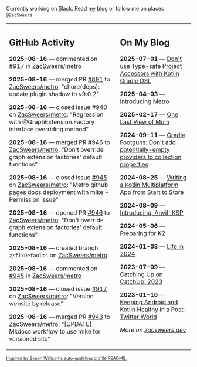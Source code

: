 Currently working on [Slack](https://slack.com/). Read [my blog](https://zacsweers.dev/) or follow me on places `@ZacSweers`.

<table><tr><td valign="top" width="60%">

## GitHub Activity
<!-- githubActivity starts -->
**2025-08-16** — commented on [#917](https://github.com/ZacSweers/metro/issues/917#issuecomment-3193913392) in [ZacSweers/metro](https://github.com/ZacSweers/metro)

**2025-08-16** — merged PR [#891](https://github.com/ZacSweers/metro/pull/891) to [ZacSweers/metro](https://github.com/ZacSweers/metro): "chore(deps): update plugin shadow to v9.0.2"

**2025-08-16** — closed issue [#940](https://github.com/ZacSweers/metro/issues/940) on [ZacSweers/metro](https://github.com/ZacSweers/metro): "Regression with @GraphExtension.Factory interface overriding method"

**2025-08-16** — merged PR [#946](https://github.com/ZacSweers/metro/pull/946) to [ZacSweers/metro](https://github.com/ZacSweers/metro): "Don't override graph extension factories' default functions"

**2025-08-16** — closed issue [#945](https://github.com/ZacSweers/metro/issues/945) on [ZacSweers/metro](https://github.com/ZacSweers/metro): "Metro github pages docs deployment with mike - Permission issue"

**2025-08-16** — opened PR [#946](https://github.com/ZacSweers/metro/pull/946) to [ZacSweers/metro](https://github.com/ZacSweers/metro): "Don't override graph extension factories' default functions"

**2025-08-16** — created branch `z/fixDefaults` on [ZacSweers/metro](https://github.com/ZacSweers/metro)

**2025-08-16** — commented on [#945](https://github.com/ZacSweers/metro/issues/945#issuecomment-3193901899) in [ZacSweers/metro](https://github.com/ZacSweers/metro)

**2025-08-16** — closed issue [#917](https://github.com/ZacSweers/metro/issues/917) on [ZacSweers/metro](https://github.com/ZacSweers/metro): "Version website by release"

**2025-08-16** — merged PR [#943](https://github.com/ZacSweers/metro/pull/943) to [ZacSweers/metro](https://github.com/ZacSweers/metro): "[UPDATE] Mkdocs workflow to use mike for versioned site"
<!-- githubActivity ends -->
</td><td valign="top" width="40%">

## On My Blog
<!-- blog starts -->
**2025-07-01** — [Don't use Type-safe Project Accessors with Kotlin Gradle DSL](https://www.zacsweers.dev/dont-use-type-safe-project-accessors-with-kotlin-gradle-dsl/)

**2025-04-03** — [Introducing Metro](https://www.zacsweers.dev/introducing-metro/)

**2025-02-17** — [One Last View of Mom](https://www.zacsweers.dev/one-last-view-of-mom/)

**2024-09-11** — [Gradle Footguns: Don't add potentially-empty providers to collection properties](https://www.zacsweers.dev/gradle-footgun-adding-empty-providers-to-collection-properties/)

**2024-08-25** — [Writing a Kotlin Multiplatform App from Start to Store](https://www.zacsweers.dev/writing-a-kotlin-multiplatform-app-from-start-to-store/)

**2024-08-09** — [Introducing: Anvil-KSP](https://www.zacsweers.dev/introducing-anvil-ksp/)

**2024-05-06** — [Preparing for K2](https://www.zacsweers.dev/preparing-for-k2/)

**2024-01-03** — [Life in 2024](https://www.zacsweers.dev/life-in-2024/)

**2023-07-09** — [Catching Up on CatchUp: 2023](https://www.zacsweers.dev/catching-up-on-catchup-2023/)

**2023-01-10** — [Keeping Android and Kotlin Healthy in a Post-Twitter World](https://www.zacsweers.dev/keeping-android-healthy/)
<!-- blog ends -->
_More on [zacsweers.dev](https://zacsweers.dev/)_
</td></tr></table>

<sub><a href="https://simonwillison.net/2020/Jul/10/self-updating-profile-readme/">Inspired by Simon Willison's auto-updating profile README.</a></sub>